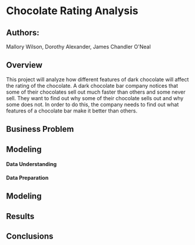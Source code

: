 # Chocolate Rating Analysis

## Authors:
Mallory Wilson, Dorothy Alexander, James Chandler O'Neal

## Overview
This project will analyze how different features of dark chocolate will affect the rating of the chocolate. A dark chocolate bar company notices that some of their chocolates sell out much faster than others and some never sell. They want to find out why some of  their chocolate sells out and why some does not. In order to do this, the company needs to find out what features of a chocolate bar make it better than others. 

## Business Problem


## Modeling


#### Data Understanding


#### Data Preparation



## Modeling


## Results


## Conclusions



